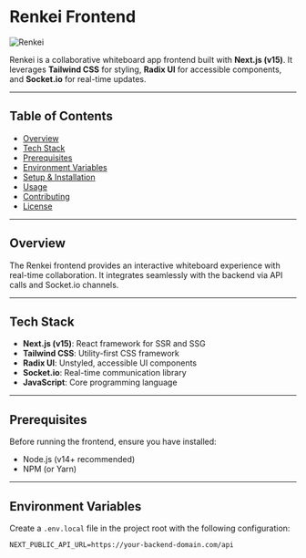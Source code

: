 # Renkei Frontend

![Renkei](https://via.placeholder.com/800x200?text=Renkei+Frontend)

Renkei is a collaborative whiteboard app frontend built with **Next.js (v15)**. It leverages **Tailwind CSS** for styling, **Radix UI** for accessible components, and **Socket.io** for real-time updates.

---

## Table of Contents

- [Overview](#overview)
- [Tech Stack](#tech-stack)
- [Prerequisites](#prerequisites)
- [Environment Variables](#environment-variables)
- [Setup & Installation](#setup--installation)
- [Usage](#usage)
- [Contributing](#contributing)
- [License](#license)

---

## Overview

The Renkei frontend provides an interactive whiteboard experience with real-time collaboration. It integrates seamlessly with the backend via API calls and Socket.io channels.

---

## Tech Stack

- **Next.js (v15)**: React framework for SSR and SSG
- **Tailwind CSS**: Utility-first CSS framework
- **Radix UI**: Unstyled, accessible UI components
- **Socket.io**: Real-time communication library
- **JavaScript**: Core programming language

---

## Prerequisites

Before running the frontend, ensure you have installed:

- Node.js (v14+ recommended)
- NPM (or Yarn)

---

## Environment Variables

Create a `.env.local` file in the project root with the following configuration:

```env
NEXT_PUBLIC_API_URL=https://your-backend-domain.com/api

